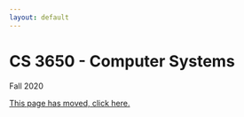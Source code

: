 ```yaml
---
layout: default
---
```


# CS 3650 - Computer Systems

Fall 2020

[This page has moved, click here.](http://ntuck-neu.site/2020-09/cs3650)
